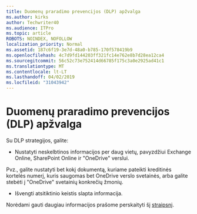 ```yaml
---
title: Duomenų praradimo prevencijos (DLP) apžvalga
ms.author: kirks
author: Techwriter40
ms.audience: ITPro
ms.topic: article
ROBOTS: NOINDEX, NOFOLLOW
localization_priority: Normal
ms.assetid: 187c6f19-3e7d-48a0-b785-170f578419b9
ms.openlocfilehash: 4c7d9fd144203ff321fc14e762e8b7d28ea12ca4
ms.sourcegitcommit: 56c52c73e752414d66785f175c3a0e2925ad41c1
ms.translationtype: MT
ms.contentlocale: lt-LT
ms.lasthandoff: 04/02/2019
ms.locfileid: "31043942"
---
```

# <a name="data-loss-prevention-dlp-overview"></a>Duomenų praradimo prevencijos (DLP) apžvalga

Su DLP strategijos, galite:

- Nustatyti neskelbtinos informacijos per daug vietų, pavyzdžiui Exchange Online, SharePoint Online ir "OneDrive" verslui.


Pvz., galite nustatyti bet kokį dokumentą, kuriame pateikti kreditinės kortelės numerį, kuris saugomas bet OneDrive verslo svetainės, arba galite stebėti į "OneDrive" svetainių konkrečių žmonių.

- Išvengti atsitiktinio keistis slapta informacija.


Norėdami gauti daugiau informacijos prašome perskaityti šį [straipsnį](https://docs.microsoft.com/en-us/office365/securitycompliance/data-loss-prevention-policies).

